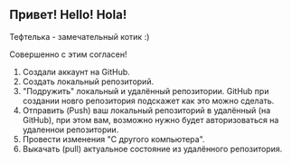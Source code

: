 ## Привет! Hello! Hola!

Тефтелька - замечательный котик :)

Совершенно с этим согласен!

1. Создали аккаунт на GitHub.
2. Создать локальный репозиторий.
3. "Подружить" локальный и удалённый репозитории. GitHub при создании новго репозитория подскажет как это можно сделать.
4. Отправить (Push) ваш локальный репозиторий в удалённый (на GitHub), при этом вам, возможно нужно будет авторизоваться на удаленнои репозитории.
5. Провести изменения "С другого компьютера".
6. Выкачать (pull) актуальное состояние из удалённого репозитория.